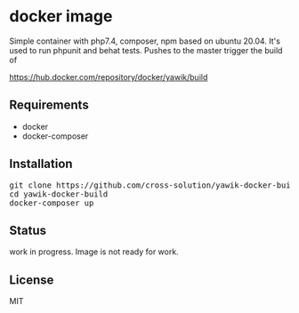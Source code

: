 docker image
============

Simple container with php7.4, composer, npm based on ubuntu 20.04. It's used
to run phpunit and behat tests. Pushes to the master trigger the build of

https://hub.docker.com/repository/docker/yawik/build

Requirements
------------

- docker
- docker-composer

Installation
------------

<pre>
git clone https://github.com/cross-solution/yawik-docker-builf
cd yawik-docker-build
docker-composer up
</pre>

Status
------

work in progress. Image is not ready for work.

License
-------

MIT